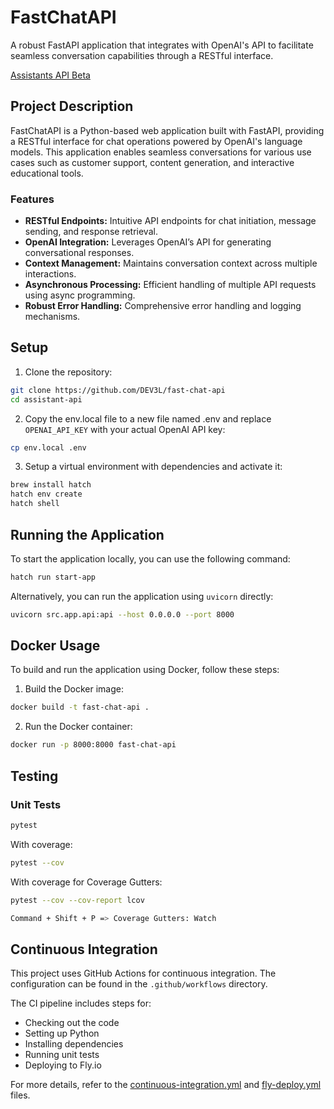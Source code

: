 # FastChatAPI

A robust FastAPI application that integrates with OpenAI's API to facilitate seamless conversation capabilities through a RESTful interface.

[Assistants API Beta](https://platform.openai.com/docs/assistants/overview)

## Project Description

FastChatAPI is a Python-based web application built with FastAPI, providing a RESTful interface for chat operations powered by OpenAI's language models. This application enables seamless conversations for various use cases such as customer support, content generation, and interactive educational tools.

### Features

- **RESTful Endpoints:** Intuitive API endpoints for chat initiation, message sending, and response retrieval.
- **OpenAI Integration:** Leverages OpenAI’s API for generating conversational responses.
- **Context Management:** Maintains conversation context across multiple interactions.
- **Asynchronous Processing:** Efficient handling of multiple API requests using async programming.
- **Robust Error Handling:** Comprehensive error handling and logging mechanisms.

## Setup

1. Clone the repository:

```bash
git clone https://github.com/DEV3L/fast-chat-api
cd assistant-api
```

2. Copy the env.local file to a new file named .env and replace `OPENAI_API_KEY` with your actual OpenAI API key:

```bash
cp env.local .env
```

3. Setup a virtual environment with dependencies and activate it:

```bash
brew install hatch
hatch env create
hatch shell
```

## Running the Application

To start the application locally, you can use the following command:

```bash
hatch run start-app
```

Alternatively, you can run the application using `uvicorn` directly:

```bash
uvicorn src.app.api:api --host 0.0.0.0 --port 8000
```

## Docker Usage

To build and run the application using Docker, follow these steps:

1. Build the Docker image:

```bash
docker build -t fast-chat-api .
```

2. Run the Docker container:

```bash
docker run -p 8000:8000 fast-chat-api
```

## Testing

### Unit Tests

```bash
pytest
```

With coverage:

```bash
pytest --cov
```

With coverage for Coverage Gutters:

```bash
pytest --cov --cov-report lcov

Command + Shift + P => Coverage Gutters: Watch
```

## Continuous Integration

This project uses GitHub Actions for continuous integration. The configuration can be found in the `.github/workflows` directory.

The CI pipeline includes steps for:

- Checking out the code
- Setting up Python
- Installing dependencies
- Running unit tests
- Deploying to Fly.io

For more details, refer to the [continuous-integration.yml](.github/workflows/continuous-integration.yml) and [fly-deploy.yml](.github/workflows/fly-deploy.yml) files.
